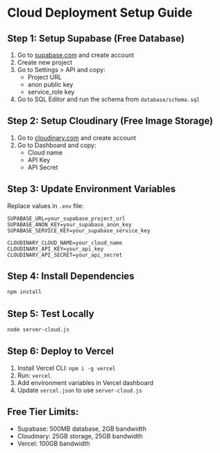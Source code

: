 # Cloud Deployment Setup Guide

## Step 1: Setup Supabase (Free Database)

1. Go to [supabase.com](https://supabase.com) and create account
2. Create new project
3. Go to Settings > API and copy:
   - Project URL
   - anon public key
   - service_role key
4. Go to SQL Editor and run the schema from `database/schema.sql`

## Step 2: Setup Cloudinary (Free Image Storage)

1. Go to [cloudinary.com](https://cloudinary.com) and create account
2. Go to Dashboard and copy:
   - Cloud name
   - API Key
   - API Secret

## Step 3: Update Environment Variables

Replace values in `.env` file:
```
SUPABASE_URL=your_supabase_project_url
SUPABASE_ANON_KEY=your_supabase_anon_key
SUPABASE_SERVICE_KEY=your_supabase_service_key

CLOUDINARY_CLOUD_NAME=your_cloud_name
CLOUDINARY_API_KEY=your_api_key
CLOUDINARY_API_SECRET=your_api_secret
```

## Step 4: Install Dependencies

```bash
npm install
```

## Step 5: Test Locally

```bash
node server-cloud.js
```

## Step 6: Deploy to Vercel

1. Install Vercel CLI: `npm i -g vercel`
2. Run: `vercel`
3. Add environment variables in Vercel dashboard
4. Update `vercel.json` to use `server-cloud.js`

## Free Tier Limits:
- Supabase: 500MB database, 2GB bandwidth
- Cloudinary: 25GB storage, 25GB bandwidth
- Vercel: 100GB bandwidth